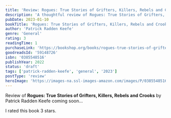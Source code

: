 ```yaml
---
title: 'Review: Rogues: True Stories of Grifters, Killers, Rebels and Crooks'
description: 'A thoughtful review of Rogues: True Stories of Grifters, Killers, Rebels and Crooks by Patrick Radden Keefe'
pubDate: 2023-01-10
bookTitle: 'Rogues: True Stories of Grifters, Killers, Rebels and Crooks'
author: 'Patrick Radden Keefe'
genre: 'General'
rating: 3
readingTime: 1
purchaseLink: 'https://bookshop.org/books/rogues-true-stories-of-grifters-killers-rebels-and-crooks/9780385548519'
goodreadsId: '59148726'
isbn: '0385548516'
publishYear: 2022
status: 'draft'
tags: ['patrick-radden-keefe', 'general', '2023']
postType: 'review'
heroImage: 'https://images-na.ssl-images-amazon.com/images/P/0385548516.01.L.jpg'
---
```


Review of **Rogues: True Stories of Grifters, Killers, Rebels and Crooks** by Patrick Radden Keefe coming soon...

I rated this book 3 stars.